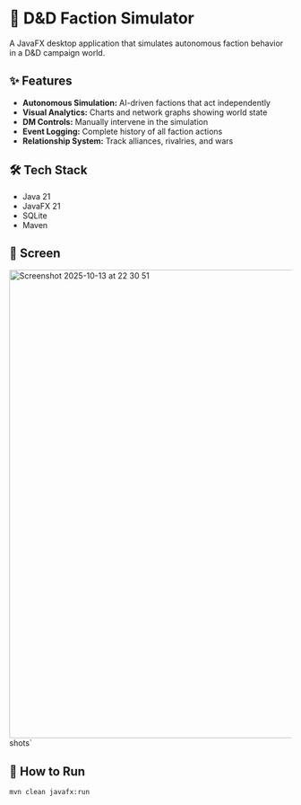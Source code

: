 # 🎲 D&D Faction Simulator

A JavaFX desktop application that simulates autonomous faction behavior in a D&D campaign world.

## ✨ Features
- **Autonomous Simulation:** AI-driven factions that act independently
- **Visual Analytics:** Charts and network graphs showing world state
- **DM Controls:** Manually intervene in the simulation
- **Event Logging:** Complete history of all faction actions
- **Relationship System:** Track alliances, rivalries, and wars

## 🛠️ Tech Stack
- Java 21
- JavaFX 21
- SQLite
- Maven

## 📸 Screen
<img width="1199" height="834" alt="Screenshot 2025-10-13 at 22 30 51" src="https://github.com/user-attachments/assets/a4234f14-ff11-46f0-896a-785486a44bca" />
shots`

## 🚀 How to Run
```bash
mvn clean javafx:run 
